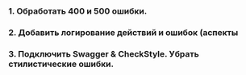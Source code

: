  
 	
### 1. Обработать 400 и 500 ошибки.
### 2. Добавить логирование действий и ошибок (аспекты
### 3. Подключить Swagger & CheckStyle. Убрать стилистические ошибки.
